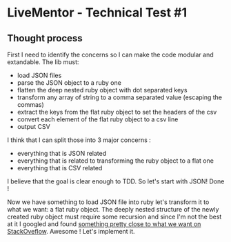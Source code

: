 # LiveMentor - Technical Test #1

## Thought process

First I need to identify the concerns so I can make the code modular and extandable.
The lib must:

- load JSON files
- parse the JSON object to a ruby one
- flatten the deep nested ruby object with dot separated keys
- transform any array of string to a comma separated value (escaping the commas)
- extract the keys from the flat ruby object to set the headers of the csv
- convert each element of the flat ruby object to a csv line
- output CSV

I think that I can split those into 3 major concerns :
- everything that is JSON related
- everything that is related to transforming the ruby object to a flat one
- everything that is CSV related

I believe that the goal is clear enough to TDD.
So let's start with JSON!
Done !

Now we have something to load JSON file into ruby let's transform it to what we want: a flat ruby object.
The deeply nested structure of the newly created ruby object must require some recursion and since I'm not the best at it I googled and found [something pretty close to what we want on StackOveflow](https://stackoverflow.com/questions/23521230/flattening-nested-hash-to-a-single-hash-with-ruby-rails).
Awesome ! Let's implement it.